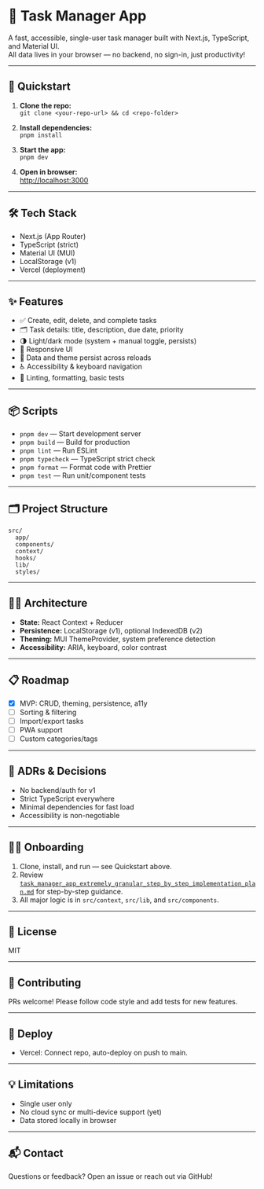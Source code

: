 # 📝 Task Manager App

A fast, accessible, single-user task manager built with Next.js, TypeScript, and Material UI.  
All data lives in your browser — no backend, no sign-in, just productivity!

---

## 🚀 Quickstart

1. **Clone the repo:**  
   `git clone <your-repo-url> && cd <repo-folder>`

2. **Install dependencies:**  
   `pnpm install`

3. **Start the app:**  
   `pnpm dev`

4. **Open in browser:**  
   [http://localhost:3000](http://localhost:3000)

---

## 🛠️ Tech Stack

- Next.js (App Router)
- TypeScript (strict)
- Material UI (MUI)
- LocalStorage (v1)
- Vercel (deployment)

---

## ✨ Features

- ✅ Create, edit, delete, and complete tasks
- 🗂️ Task details: title, description, due date, priority
- 🌗 Light/dark mode (system + manual toggle, persists)
- 📱 Responsive UI
- 🧠 Data and theme persist across reloads
- ♿️ Accessibility & keyboard navigation
- 🧹 Linting, formatting, basic tests

---

## 📦 Scripts

- `pnpm dev` — Start development server
- `pnpm build` — Build for production
- `pnpm lint` — Run ESLint
- `pnpm typecheck` — TypeScript strict check
- `pnpm format` — Format code with Prettier
- `pnpm test` — Run unit/component tests

---

## 🗂️ Project Structure

```
src/
  app/
  components/
  context/
  hooks/
  lib/
  styles/
```

---

## 🧑‍💻 Architecture

- **State:** React Context + Reducer
- **Persistence:** LocalStorage (v1), optional IndexedDB (v2)
- **Theming:** MUI ThemeProvider, system preference detection
- **Accessibility:** ARIA, keyboard, color contrast

---

## 📋 Roadmap

- [x] MVP: CRUD, theming, persistence, a11y
- [ ] Sorting & filtering
- [ ] Import/export tasks
- [ ] PWA support
- [ ] Custom categories/tags

---

## 📝 ADRs & Decisions

- No backend/auth for v1
- Strict TypeScript everywhere
- Minimal dependencies for fast load
- Accessibility is non-negotiable

---

## 🧑‍🏫 Onboarding

1. Clone, install, and run — see Quickstart above.
2. Review [`task_manager_app_extremely_granular_step_by_step_implementation_plan.md`](./memory-bank/task_manager_app_extremely_granular_step_by_step_implementation_plan.md) for step-by-step guidance.
3. All major logic is in `src/context`, `src/lib`, and `src/components`.

---

## 📄 License

MIT

---

## 🤝 Contributing

PRs welcome! Please follow code style and add tests for new features.

---

## 🏁 Deploy

- Vercel: Connect repo, auto-deploy on push to main.

---

## 💡 Limitations

- Single user only
- No cloud sync or multi-device support (yet)
- Data stored locally in browser

---

## 📬 Contact

Questions or feedback? Open an issue or reach out via GitHub!
